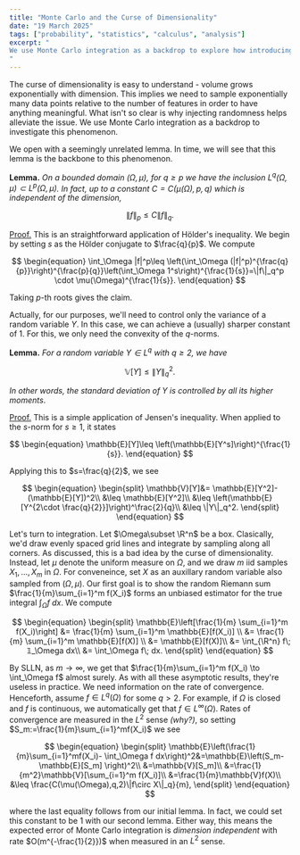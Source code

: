 ```yaml
---
title: "Monte Carlo and the Curse of Dimensionality"
date: "19 March 2025"
tags: ["probability", "statistics", "calculus", "analysis"]
excerpt: "
We use Monte Carlo integration as a backdrop to explore how introducing probablistic ideas help alleviate the curse of dimensionality.
"
---
```


The curse of dimensionality is easy to understand - volume grows exponentially with dimension. This implies we need to sample exponentially many data points relative to the number of features in order to have anything meaningful. What isn't so clear is why injecting randomness helps alleviate the issue. We use Monte Carlo integration as a backdrop to investigate this phenomenon.

We open with a seemingly unrelated lemma. In time, we will see that this lemma is the backbone to this phenomenon.

**Lemma.** _On a bounded domain $(\Omega,\mu)$, for $q\geq p$ we have the inclusion $L^q(\Omega,\mu)\subset L^p(\Omega,\mu)$. In fact, up to a constant $C=C(\mu(\Omega),p,q)$ which is independent of the dimension,_

$$
\|f\|_p\leq C \|f\|_q.
$$

<u>Proof.</u> This is an straightforward application of Hölder's inequality. We begin by setting $s$ as the Hölder conjugate to $\frac{q}{p}$. We compute

$$
\begin{equation}
\int_\Omega |f|^p\leq \left(\int_\Omega (|f|^p)^{\frac{q}{p}}\right)^{\frac{p}{q}}\left(\int_\Omega 1^s\right)^{\frac{1}{s}}=\|f\|_q^p \cdot \mu(\Omega)^{\frac{1}{s}}.
\end{equation}
$$

Taking $p$-th roots gives the claim.

Actually, for our purposes, we'll need to control only the variance of a random variable $Y$. In this case, we can achieve a (usually) sharper constant of $1$. For this, we only need the convexity of the $q$-norms.

**Lemma.** _For a random variable $Y\in L^q$ with $q\geq 2$, we have_

$$
\begin{equation}
\mathbb{V}[Y]\leq \|Y\|_q^2.
\end{equation}
$$

_In other words, the standard deviation of $Y$ is controlled by all its higher moments_.

<u>Proof.</u> This is a simple application of Jensen's inequality. When applied to the $s$-norm for $s\geq 1$, it states

$$
\begin{equation}
\mathbb{E}[Y]\leq \left(\mathbb{E}[Y^s]\right)^{\frac{1}{s}}.
\end{equation}
$$

Applying this to $s=\frac{q}{2}$, we see

$$
\begin{equation}
\begin{split}
\mathbb{V}[Y]&= \mathbb{E}[Y^2]-(\mathbb{E}[Y])^2\\
&\leq \mathbb{E}[Y^2]\\
&\leq \left(\mathbb{E}[Y^{2\cdot \frac{q}{2}}]\right)^\frac{2}{q}\\
&\leq \|Y\|_q^2.
\end{split}
\end{equation}
$$

Let's turn to integration. Let $\Omega\subset \R^n$ be a box. Clasically, we'd draw evenly spaced grid lines and integrate by sampling along all corners. As discussed, this is a bad idea by the curse of dimensionality. Instead, let $\mu$ denote the uniform measure on $\Omega$, and we draw $m$ iid samples $X_1,...,X_m$ in $\Omega$. For conveneince, set $X$ as an auxillary random variable also sampled from $(\Omega,\mu)$. Our first goal is to show the random Riemann sum $\frac{1}{m}\sum_{i=1}^m f(X_i)$ forms an unbiased estimator for the true integral $\int_\Omega f\; dx$. We compute

$$
\begin{equation}
\begin{split}
\mathbb{E}\left[\frac{1}{m} \sum_{i=1}^m f(X_i)\right] &= \frac{1}{m} \sum_{i=1}^m \mathbb{E}[f(X_i)] \\
&= \frac{1}{m} \sum_{i=1}^m \mathbb{E}[f(X)] \\
&= \mathbb{E}[f(X)]\\
&= \int_{\R^n} f\; 𝟙_\Omega dx\\
&= \int_\Omega f\; dx.
\end{split}
\end{equation}
$$

By SLLN, as $m\to \infty$, we get that $\frac{1}{m}\sum_{i=1}^m f(X_i) \to \int_\Omega f$ almost surely. As with all these asymptotic results, they're useless in practice. We need information on the rate of convergence. Henceforth, assume $f\in L^q(\Omega)$ for some $q>2$. For example, if $\Omega$ is closed and $f$ is continuous, we automatically get that $f\in L^\infty(\Omega)$. Rates of convergence are measured in the $L^2$ sense _(why?)_, so setting $S_m:=\frac{1}{m}\sum_{i=1}^mf(X_i)$ we see

$$
\begin{equation}
\begin{split}
\mathbb{E}\left(\frac{1}{m}\sum_{i=1}^mf(X_i)- \int_\Omega f dx\right)^2&=\mathbb{E}\left(S_m- \mathbb{E}[S_m] \right)^2\\
&=\mathbb{V}[S_m]\\
&=\frac{1}{m^2}\mathbb{V}[\sum_{i=1}^m f(X_i)]\\
&=\frac{1}{m}\mathbb{V}f(X)\\
&\leq \frac{C(\mu(\Omega),q,2)\|f\circ X\|_q}{m},
\end{split}
\end{equation}
$$

where the last equality follows from our initial lemma. In fact, we could set this constant to be $1$ with our second lemma. Either way, this means the expected error of Monte Carlo integration is _dimension independent_ with rate $O(m^{-\frac{1}{2}})$ when measured in an $L^2$ sense.

